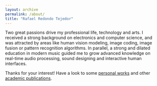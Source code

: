 ```yaml
---
layout: archive
permalink: /about/
title: "Rafael Redondo Tejedor"
---
```


Two great passions drive my professional life, technology and arts. I received a strong background on electronics and computer science, and was attracted by areas like human vision modeling, image coding, image fusion or pattern recognition algorithms. In parallel, a strong and dilated education in modern music guided me to grow advanced knowledge on real-time audio processing, sound designing and interactive human interfaces.

Thanks for your interest!
Have a look to some [personal works](http://valillon.art) and other [academic publications](http://scholar.google.es/citations?user=QKaQVQkAAAAJ&hl=es&oi=ao).